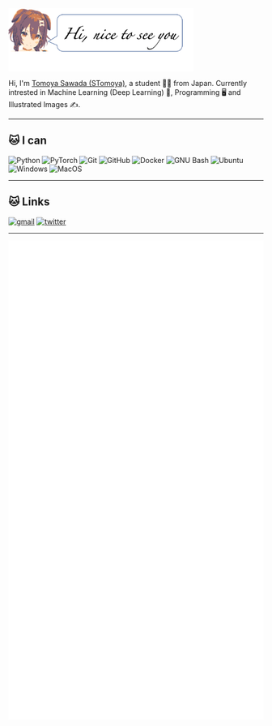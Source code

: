 
<img align="center" height="125" src="assets/hello-inugami.png">

Hi, I'm [Tomoya Sawada (STomoya)](https://stomoya.github.io/), a student 👨‍🎓 from Japan. Currently intrested in Machine Learning (Deep Learning) 🤖, Programming 🖥️ and Illustrated Images ✍️.

---

## 🐱 I can

![Python](https://img.shields.io/badge/-Python-1F0000?style=flat-square&logo=python)
![PyTorch](https://img.shields.io/badge/-PyTorch-1F0000?style=flat-square&logo=pytorch)
![Git](https://img.shields.io/badge/-Git-1F0000?style=flat-square&logo=git)
![GitHub](https://img.shields.io/badge/-GitHub-1F0000?style=flat-square&logo=github)
![Docker](https://img.shields.io/badge/-Docker-1F0000?style=flat-square&logo=docker)
![GNU Bash](https://img.shields.io/badge/-GNU_Bash-1F0000?style=flat-square&logo=gnubash)
![Ubuntu](https://img.shields.io/badge/-Ubuntu-1F0000?style=flat-square&logo=ubuntu)
![Windows](https://img.shields.io/badge/-Windows-1F0000?style=flat-square&logo=windows)
![MacOS](https://img.shields.io/badge/-MacOS-1F0000?style=flat-square&logo=macos)

---

## 🐱 Links

[![gmail](https://img.shields.io/badge/-GMail-1F0000?style=flat-square&logo=gmail)](https://stomoya0110@gmail.com)
[![twitter](https://img.shields.io/badge/-@STomoya0110-1F0000?style=flat-square&logo=twitter)](https://twitter.com/STomoya0110)

---

<!-- ## 🐱 GitHub Stats

<img align="center" src="https://github-readme-stats.vercel.app/api?username=STomoya&show_icons=true&theme=cobalt">

---

## 🐱 Repositories

<img align="center" src="https://github-readme-stats.vercel.app/api/top-langs/?username=STomoya&hide=jupyter%20notebook&layout=compact&theme=cobalt">

</br>

<a href="https://github.com/STomoya/animeface/" target="_blank">
    <img align="center" src="https://github-readme-stats.vercel.app/api/pin/?username=STomoya&repo=animeface&theme=cobalt">
</a>
<a href="https://github.com/STomoya/storch/" target="_blank">
    <img align="center" src="https://github-readme-stats.vercel.app/api/pin/?username=STomoya&repo=storch&theme=cobalt">
</a>

--- -->

![Metrics](./github-metrics.svg)
